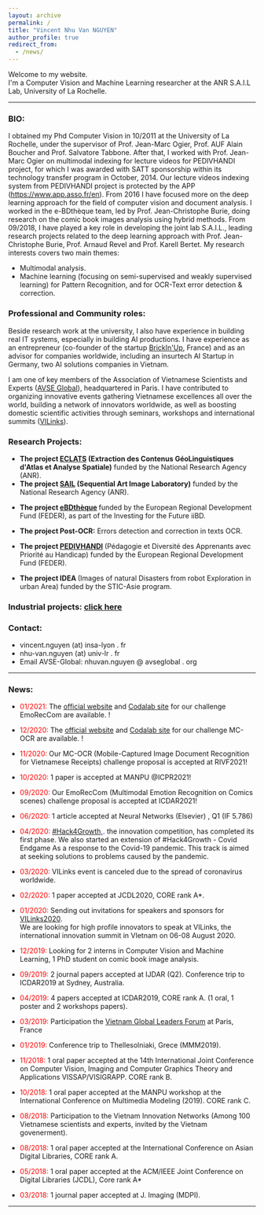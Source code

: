 ```yaml
---
layout: archive
permalink: /
title: "Vincent Nhu Van NGUYEN"
author_profile: true
redirect_from:
  - /news/
---
```


Welcome to my website.<br/>
I'm a Computer Vision and Machine Learning researcher at the ANR S.A.I.L Lab, University of La Rochelle.

---

### BIO:

<!-- I completed my PhD in Computer Vision in 10/2011 under the supervisor of prof. Jean-Marc Ogier, prof. AUF Alain Boucher and prof. Salvatore Tabbone. From 11/2011 to 09/2014 I worked with prof. Jean-Marc Ogier on multimodal indexing for lecture videos. In 2014, the SATT Grand Center chose my invention (the PEDIVHANDI project) for its technology transfer program. From 10/2014 to 04/2016, I focused on this new project (employee at La SATT). From 05/2016 to 08/2018, I worked in the eBD team of prof. Jean-Christophe Burie, doing research on the comic book images analysis using hybric methods (deep learning and traditional image processing/computer vision techniques). From 09/2018, I have been working with prof. Jean-Christophe Burie, prof. Arnaud Revel and prof Karell Bertet in the joint lab S.A.I.L. In this context, I work mainly on the  semi-supervised and weakly supervised learning methods.<br/>
My research focuses on two themes: -->

I obtained my Phd Computer Vision in 10/2011 at the University of La Rochelle, under the supervisor of Prof. Jean-Marc Ogier, Prof. AUF Alain Boucher and Prof. Salvatore Tabbone. After that, I worked with Prof. Jean-Marc Ogier on multimodal indexing for lecture videos for PEDIVHANDI project, for which I was awarded with SATT sponsorship within its technology transfer program in October, 2014. Our lecture videos indexing system from PEDIVHANDI project is protected by the APP (https://www.app.asso.fr/en). From 2016 I have focused more on the deep learning approach for the field of computer vision and document analysis. I worked in the e-BDthèque team, led by Prof. Jean-Christophe Burie, doing research on the comic book images analysis using hybrid methods. From 09/2018, I have played a key role in developing the joint lab S.A.I.L., leading research projects related to the deep learning approach with Prof. Jean-Christophe Burie, Prof. Arnaud Revel and Prof. Karell Bertet.
My research interests covers two main themes:

+ Multimodal analysis.
+ Machine learning (focusing on semi-supervised and weakly supervised learning) for Pattern Recognition, and for OCR-Text error detection & correction.

<!-- If you have any questions or comments, please feel free to contact me at nhu-van.nguyen (at) univ-lr . fr -->

### Professional and Community roles:

Beside research work at the university, I also have experience in building real IT systems, especially in building AI productions. I have experience as an entrepreneur (co-founder of the startup [BrickIn'Up](https://www.crunchbase.com/organization/brickin-up#section-overview), France) and as an advisor for companies worldwide, including an insurtech AI Startup in Germany, two AI solutions companies in Vietnam.

I am one of key members of the Association of Vietnamese Scientists and Experts ([AVSE Global](http://www.avseglobal.org/)), headquartered in Paris. I have contributed to organizing innovative events gathering Vietnamese excellences all over the world, building a network of innovators worldwide, as well as boosting domestic scientific activities through seminars, workshops and international summits ([VILinks](https://www.vietnaminnovationlinks.org/)).

### Research Projects:

+ <b>The project [ECLATS](http://eclats.imag.fr/) (Extraction des Contenus GéoLinguistiques d'Atlas et Analyse Spatiale)</b> funded by the National Research Agency (ANR).
+ <b>The project [SAIL](https://sail.univ-lr.fr/) (Sequential Art Image Laboratory)</b> funded by the National Research Agency (ANR).
<!-- L'objectif est d'obtenir une description sémantique précise des albums, des pages et des cases tant au niveau géométrique (structure des pages) que textuel (compréhension du texte) et graphique (éléments visuels)des Bande Dessiné numérisées (Comics, Mangas et Webtoons). -->
+ <b>The project [eBDthèque](http://ebdtheque.univ-lr.fr/) </b>  funded by the European Regional Development Fund (FEDER), as part of the Investing for the Future iiBD.
 <!-- dans le cadre de l’Investissement d’Avenir iiBD. L’objectif est de valoriser les corpus de Bande Dessiné numérisées. -->
+ <b>The project Post-OCR:</b>  Errors detection and correction in texts OCR. 
<!-- la correction de textes OCR (Optical Character Recognition). Normalement, la reconnaissance de textes n’étant pas parfaite, une étape de post-traitement est nécessaire pour améliorer le texte.  -->
+ <b>The project [PEDIVHANDI](http://pedivhandi.univ-lr.fr/) </b>  (Pédagogie et Diversité des Apprenants avec Priorité au Handicap) funded by the European Regional Development Fund (FEDER).
<!-- L’idée principale était d’analyser les contenus audiovisuels et documentaires par des techniques issues de l’analyse du signal et de l’image. Ces contenus multimédia sont le résultat de l’acquisition par différentes modalités : webcam issues de tablettes ou de PC, flux vidéo issus d’un système de visio-conférence… -->
+ <b>The project IDEA </b>  (Images of natural Disasters from robot Exploration in urban Area) funded by the STIC-Asie program.
 <!-- se positionnait sur le thème du traitement d’images et l’extraction de contenu pour la gestion des informations collectées par des robots patrouillant dans les zones urbaines dans une situation de post-catastrophe. -->

### Industrial projects: <span style="color:blue">[click here](industrie)</span>

### Contact:
<!-- 
+ Offices: C001, Bât. Pascal, Université de La Rochelle, France <br/>
Phone: (+33) 5 46 45 87 62 -->
+ vincent.nguyen (at) insa-lyon . fr
+ nhu-van.nguyen (at) univ-lr . fr
+ Email AVSE-Global: nhuvan.nguyen @ avseglobal . org

<!-- Research projects: -->
---

### News:

+ <span style="color:red">01/2021:</span> The <span style="color:blue">[official website](https://emoreccom.univ-lr.fr)</span> and <span style="color:blue">[Codalab site](https://competitions.codalab.org/competitions/27884)</span> for our challenge EmoRecCom are available. !<br/>

+ <span style="color:red">12/2020:</span> The <span style="color:blue">[official website](https://www.rivf2021-mc-ocr.vietnlp.com/)</span> and <span style="color:blue">[Codalab site](https://competitions.codalab.org/forums/24494/)</span> for our challenge MC-OCR are available. !<br/>

+ <span style="color:red">11/2020:</span> Our MC-OCR (Mobile-Captured Image Document Recognition for Vietnamese Receipts) challenge proposal is accepted at RIVF2021!<br/>

+ <span style="color:red">10/2020:</span> 1 paper is accepted at MANPU @ICPR2021!<br/>

+ <span style="color:red">09/2020:</span> Our EmoRecCom (Multimodal Emotion Recognition on Comics scenes) challenge proposal is accepted at ICDAR2021!<br/>

+ <span style="color:red">06/2020:</span> 1 article accepted at Neural Networks (Elsevier) , Q1 (IF 5.786) <br/>

+ <span style="color:red">04/2020:</span> <span style="color:blue">[#Hack4Growth,](https://www.hack4growth.org/en).</span> the innovation competition, has completed its first phase. We also started an extension of #Hack4Growth - Covid Endgame As a response to the Covid-19 pandemic. This track is aimed at seeking solutions to problems caused by the pandemic.  <br/>

+ <span style="color:red">03/2020:</span> VILinks event is canceled due to the spread of coronavirus worldwide. <br/>

+ <span style="color:red">02/2020:</span> 1 paper accepted at JCDL2020, CORE rank A*. <br/>

+ <span style="color:red">01/2020:</span> Sending out invitations for speakers and sponsors for <span style="color:blue">[VILinks2020](https://www.vietnaminnovationlinks.org).</span> <br/>
We are looking for high profile innovators to speak at VILinks, the international innovation summit in VIetnam on 06-08 August 2020.

+ <span style="color:red">12/2019:</span> Looking for 2 interns in Computer Vision and Machine Learning, 1 PhD student on comic book image analysis.

<!-- + <span style="color:red">10/2019:</span> Vietnam trip -->

+ <span style="color:red">09/2019:</span> 2 journal papers accepted at IJDAR (Q2). Conference trip to ICDAR2019 at Sydney, Australia.

<!-- + <span style="color:red">05/2019:</span> www.brickinup.com is shutdown. -->

+ <span style="color:red">04/2019:</span> 4 papers accepted at ICDAR2019, CORE rank A. (1 oral, 1 poster and 2 workshops papers).

+ <span style="color:red">03/2019:</span> Participation the [Vietnam Global Leaders Forum](https://www.vietnamgloballeaders.org) at Paris, France

+ <span style="color:red">01/2019:</span> Conference trip to Thellesolniaki, Grece (MMM2019).

+ <span style="color:red">11/2018:</span> 1 oral paper accepted at the 14th International Joint Conference on Computer Vision, Imaging and Computer Graphics Theory and Applications VISSAP/VISIGRAPP. CORE rank B.

+ <span style="color:red">10/2018:</span> 1 oral paper accepted at the MANPU workshop at the International Conference on Multimedia Modeling (2019). CORE rank C.

+ <span style="color:red">08/2018:</span> Participation to the Vietnam Innovation Networks (Among 100 Vietnamese scientists and experts, invited by the Vietnam govenerment).

+ <span style="color:red">08/2018:</span> 1 oral paper accepted at the International Conference on Asian Digital Libraries, CORE rank A.

+ <span style="color:red">05/2018:</span> 1 oral paper accepted at the ACM/IEEE Joint Conference on Digital Libraries (JCDL), Core rank A*

+ <span style="color:red">03/2018:</span> 1 journal paper accepted at J. Imaging (MDPI).

---
